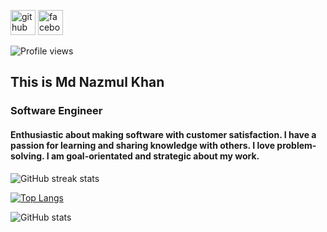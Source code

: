 [<img src='https://cdn.jsdelivr.net/npm/simple-icons@3.0.1/icons/github.svg' alt='github' height='40'>](https://github.com/project-nazmul)  [<img src='https://cdn.jsdelivr.net/npm/simple-icons@3.0.1/icons/facebook.svg' alt='facebook' height='40'>](https://www.facebook.com/muhammad.khan.nazmul)  



![Profile views](https://gpvc.arturio.dev/project-nazmul)
## This is Md Nazmul Khan
### Software Engineer
#### Enthusiastic about making software with customer satisfaction. I have a passion for learning and sharing knowledge with others. I love problem-solving. I am goal-orientated and strategic about my work.

![GitHub streak stats](https://github-readme-streak-stats.herokuapp.com/?user=project-nazmul)

[![Top Langs](https://github-readme-stats.vercel.app/api/top-langs/?username=project-nazmul)](https://github.com/anuraghazra/github-readme-stats)

![GitHub stats](https://github-readme-stats.vercel.app/api?username=project-nazmul&show_icons=true&count_private=true)  

  

